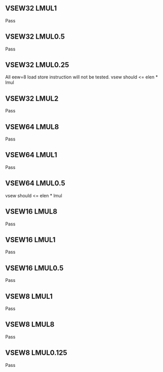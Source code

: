 ## VSEW32 LMUL1
Pass
## VSEW32 LMUL0.5
Pass
## VSEW32 LMUL0.25
All eew=8  load  store instruction will not be tested. 
vsew should <= elen * lmul
## VSEW32 LMUL2
Pass



## VSEW64 LMUL8
Pass
## VSEW64 LMUL1
Pass
## VSEW64 LMUL0.5
vsew should <= elen * lmul


## VSEW16 LMUL8
Pass
## VSEW16 LMUL1
Pass
## VSEW16 LMUL0.5
Pass




## VSEW8 LMUL1
Pass
## VSEW8 LMUL8
Pass
## VSEW8 LMUL0.125
Pass


